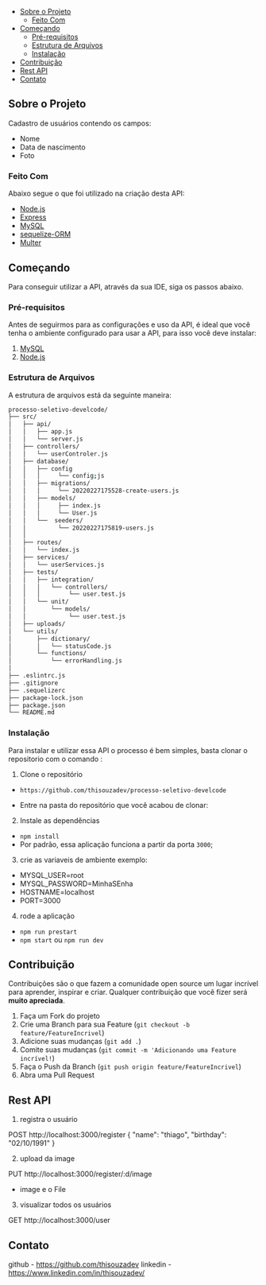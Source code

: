 - [Sobre o Projeto](#sobre-o-projeto)
  - [Feito Com](#feito-com)
- [Começando](#come%C3%A7ando)
  - [Pré-requisitos](#pr%C3%A9-requisitos)
  - [Estrutura de Arquivos](#estrutura-de-arquivos)
  - [Instalação](#instala%C3%A7%C3%A3o)
- [Contribuição](#contribui%C3%A7%C3%A3o)
- [Rest API](#rest-api)
- [Contato](#contato)

<!-- ABOUT THE PROJECT -->

## Sobre o Projeto

Cadastro de usuários contendo os campos:

- Nome
- Data de nascimento
- Foto

### Feito Com

Abaixo segue o que foi utilizado na criação desta API:

- [Node.js](https://nodejs.org/en/) 
- [Express](https://expressjs.com/pt-br/) 
- [MySQL](https://www.mysql.com/) 
- [sequelize-ORM](https://sequelize.org/) 
- [Multer](https://github.com/expressjs/multer) 


<!-- GETTING STARTED -->

## Começando

Para conseguir utilizar a API, através da sua IDE, siga os passos abaixo.

### Pré-requisitos

Antes de seguirmos para as configurações e uso da API, é ideal que você tenha o ambiente configurado para usar a API, para isso você deve instalar: <br /> 
1. [MySQL](https://www.mysql.com/) 
2. [Node.js](https://nodejs.org/en/) 

### Estrutura de Arquivos

A estrutura de arquivos está da seguinte maneira:

```bash
processo-seletivo-develcode/
├── src/
│   ├── api/
│   │   ├── app.js
│   │   └── server.js
│   ├── controllers/
│   │   └── userControler.js 
│   ├── database/
│   │   ├── config 
│   │   │     └── config;js
│   │   ├── migrations/
│   │   │     └── 20220227175528-create-users.js
│   │   ├── models/
│   │   │     ├── index.js
│   │   │     └── User.js
│   │   └──  seeders/ 
│   │         └── 20220227175819-users.js
│   │   
│   ├── routes/
│   │   └── index.js
│   ├── services/
│   │   └── userServices.js   
│   ├── tests/
│   │   ├── integration/ 
│   │   │   └── controllers/
│   │   │        └── user.test.js
│   │   └── unit/
│   │       └── models/
│   │            └── user.test.js 
│   ├── uploads/
│   └── utils/
│       ├── dictionary/
│       │   └── statusCode.js
│       └── functions/
│           └── errorHandling.js
│   
├── .eslintrc.js
├── .gitignore
├── .sequelizerc
├── package-lock.json
├── package.json
└── README.md
```

### Instalação

Para instalar e utilizar essa API o processo é bem simples, basta clonar o repositorio com o comando :

1. Clone o repositório

- `https://github.com/thisouzadev/processo-seletivo-develcode`

- Entre na pasta do repositório que você acabou de clonar:
 

2. Instale as dependências

- `npm install`
- Por padrão, essa aplicação funciona a partir da porta `3000`;

3. crie as variaveis de ambiente exemplo:

<ul>
<li>MYSQL_USER=root</li>
<li>MYSQL_PASSWORD=MinhaSEnha</li>
<li>HOSTNAME=localhost</li>
<li>PORT=3000</li>
</ul>




 
4. rode a aplicação
- `npm run prestart`  
- `npm start` ou `npm run dev`



## Contribuição

Contribuições são o que fazem a comunidade open source um lugar incrível para aprender, inspirar e criar. Qualquer contribuição que você fizer será **muito apreciada**.

1. Faça um Fork do projeto
2. Crie uma Branch para sua Feature (`git checkout -b feature/FeatureIncrivel`)
3. Adicione suas mudanças (`git add .`)
4. Comite suas mudanças (`git commit -m 'Adicionando uma Feature incrível!`)
5. Faça o Push da Branch (`git push origin feature/FeatureIncrivel`)
6. Abra uma Pull Request

<!-- rest API -->

## Rest API

1. registra o usuário

POST http://localhost:3000/register 
{
	"name": "thiago",	"birthday": "02/10/1991"
}

2. upload da image

PUT http://localhost:3000/register/:d/image

- image e o File

3. visualizar todos os usuários

GET http://localhost:3000/user

<!-- CONTACT -->

## Contato

github - https://github.com/thisouzadev
linkedin - https://www.linkedin.com/in/thisouzadev/

